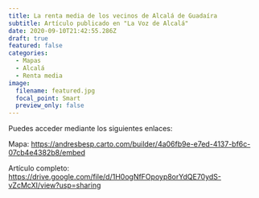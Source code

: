 ```yaml
---
title: La renta media de los vecinos de Alcalá de Guadaíra
subtitle: Artículo publicado en "La Voz de Alcalá"
date: 2020-09-10T21:42:55.286Z
draft: true
featured: false
categories:
  - Mapas
  - Alcalá
  - Renta media
image:
  filename: featured.jpg
  focal_point: Smart
  preview_only: false
---
```

Puedes acceder mediante los siguientes enlaces:

Mapa:
https://andresbesp.carto.com/builder/4a06fb9e-e7ed-4137-bf6c-07cb4e4382b8/embed

Artículo completo:
https://drive.google.com/file/d/1H0ogNfFOpoyp8orYdQE70ydS-vZcMcXI/view?usp=sharing
